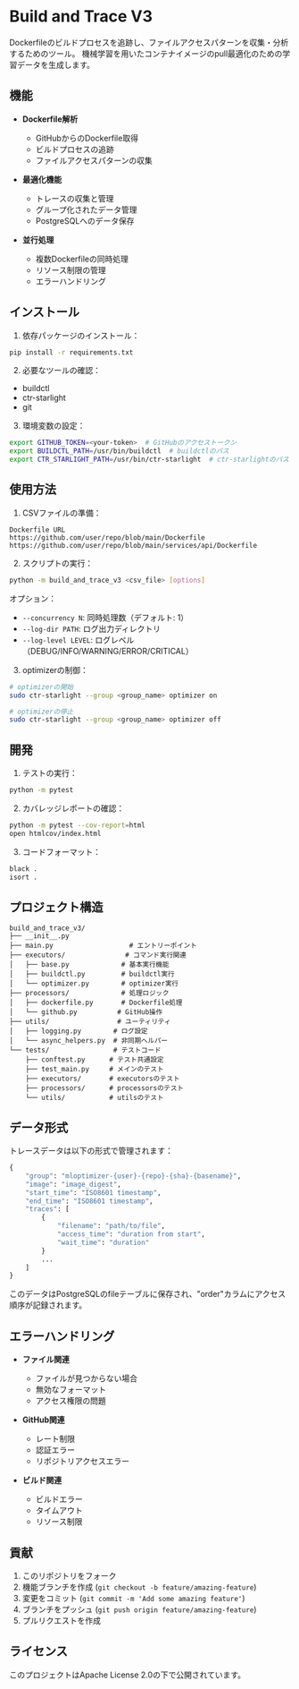 # Build and Trace V3

Dockerfileのビルドプロセスを追跡し、ファイルアクセスパターンを収集・分析するためのツール。
機械学習を用いたコンテナイメージのpull最適化のための学習データを生成します。

## 機能

- **Dockerfile解析**
  - GitHubからのDockerfile取得
  - ビルドプロセスの追跡
  - ファイルアクセスパターンの収集

- **最適化機能**
  - トレースの収集と管理
  - グループ化されたデータ管理
  - PostgreSQLへのデータ保存

- **並行処理**
  - 複数Dockerfileの同時処理
  - リソース制限の管理
  - エラーハンドリング

## インストール

1. 依存パッケージのインストール：
```bash
pip install -r requirements.txt
```

2. 必要なツールの確認：
- buildctl
- ctr-starlight
- git

3. 環境変数の設定：
```bash
export GITHUB_TOKEN=<your-token>  # GitHubのアクセストークン
export BUILDCTL_PATH=/usr/bin/buildctl  # buildctlのパス
export CTR_STARLIGHT_PATH=/usr/bin/ctr-starlight  # ctr-starlightのパス
```

## 使用方法

1. CSVファイルの準備：
```csv
Dockerfile URL
https://github.com/user/repo/blob/main/Dockerfile
https://github.com/user/repo/blob/main/services/api/Dockerfile
```

2. スクリプトの実行：
```bash
python -m build_and_trace_v3 <csv_file> [options]
```

オプション：
- `--concurrency N`: 同時処理数（デフォルト: 1）
- `--log-dir PATH`: ログ出力ディレクトリ
- `--log-level LEVEL`: ログレベル（DEBUG/INFO/WARNING/ERROR/CRITICAL）

3. optimizerの制御：
```bash
# optimizerの開始
sudo ctr-starlight --group <group_name> optimizer on

# optimizerの停止
sudo ctr-starlight --group <group_name> optimizer off
```

## 開発

1. テストの実行：
```bash
python -m pytest
```

2. カバレッジレポートの確認：
```bash
python -m pytest --cov-report=html
open htmlcov/index.html
```

3. コードフォーマット：
```bash
black .
isort .
```

## プロジェクト構造

```
build_and_trace_v3/
├── __init__.py
├── main.py                   # エントリーポイント
├── executors/               # コマンド実行関連
│   ├── base.py             # 基本実行機能
│   ├── buildctl.py         # buildctl実行
│   └── optimizer.py        # optimizer実行
├── processors/             # 処理ロジック
│   ├── dockerfile.py       # Dockerfile処理
│   └── github.py          # GitHub操作
├── utils/                 # ユーティリティ
│   ├── logging.py        # ログ設定
│   └── async_helpers.py  # 非同期ヘルパー
└── tests/                # テストコード
    ├── conftest.py      # テスト共通設定
    ├── test_main.py     # メインのテスト
    ├── executors/       # executorsのテスト
    ├── processors/      # processorsのテスト
    └── utils/           # utilsのテスト
```

## データ形式

トレースデータは以下の形式で管理されます：

```python
{
    "group": "mloptimizer-{user}-{repo}-{sha}-{basename}",
    "image": "image_digest",
    "start_time": "ISO8601 timestamp",
    "end_time": "ISO8601 timestamp",
    "traces": [
        {
            "filename": "path/to/file",
            "access_time": "duration from start",
            "wait_time": "duration"
        }
        ...
    ]
}
```

このデータはPostgreSQLのfileテーブルに保存され、"order"カラムにアクセス順序が記録されます。

## エラーハンドリング

- **ファイル関連**
  - ファイルが見つからない場合
  - 無効なフォーマット
  - アクセス権限の問題

- **GitHub関連**
  - レート制限
  - 認証エラー
  - リポジトリアクセスエラー

- **ビルド関連**
  - ビルドエラー
  - タイムアウト
  - リソース制限

## 貢献

1. このリポジトリをフォーク
2. 機能ブランチを作成 (`git checkout -b feature/amazing-feature`)
3. 変更をコミット (`git commit -m 'Add some amazing feature'`)
4. ブランチをプッシュ (`git push origin feature/amazing-feature`)
5. プルリクエストを作成

## ライセンス

このプロジェクトはApache License 2.0の下で公開されています。
